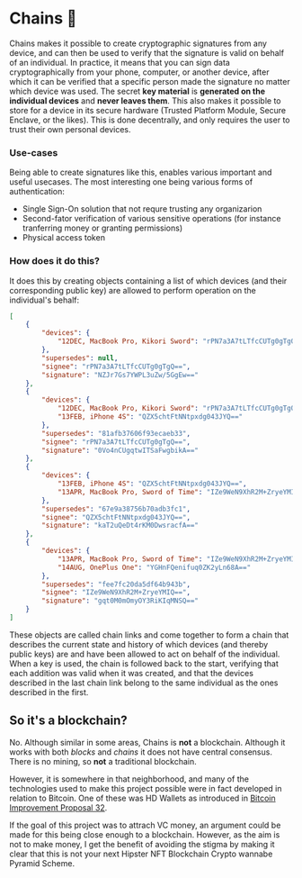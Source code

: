 # Chains 🔗

Chains makes it possible to create cryptographic signatures from any device, and can then be used to verify that the signature is valid on behalf of an individual. In practice, it means that you can sign data cryptographically from your phone, computer, or another device, after which it can be verified that a specific person made the signature no matter which device was used. The secret **key material** is **generated on the individual devices** and **never leaves them**. This also makes it possible to store for a device in its secure hardware (Trusted Platform Module, Secure Enclave, or the likes). This is done decentrally, and only requires the user to trust their own personal devices.

### Use-cases

Being able to create signatures like this, enables various important and useful usecases. The most interesting one being various forms of authentication:

* Single Sign-On solution that not requre trusting any organizarion
* Second-fator verification of various sensitive operations (for instance tranferring money or granting permissions)
* Physical access token

### How does it do this?

It does this by creating objects containing a list of which devices (and their corresponding public key) are allowed to perform operation on the individual's behalf:

```json
[
	{
		"devices": {
			"12DEC, MacBook Pro, Kikori Sword": "rPN7a3A7tLTfcCUTg0gTgQ=="
		},
		"supersedes": null,
		"signee": "rPN7a3A7tLTfcCUTg0gTgQ==",
		"signature": "NZJr7Gs7YWPL3uZw/5GgEw=="
	},
	{
		"devices": {
			"12DEC, MacBook Pro, Kikori Sword": "rPN7a3A7tLTfcCUTg0gTgQ==",
			"13FEB, iPhone 4S": "QZX5chtFtNNtpxdg043JYQ=="
		},
		"supersedes": "81afb37606f93ecaeb33",
		"signee": "rPN7a3A7tLTfcCUTg0gTgQ==",
		"signature": "0Vo4nCUgqtwITSaFwgbikA=="
	},
	{
		"devices": {
			"13FEB, iPhone 4S": "QZX5chtFtNNtpxdg043JYQ==",
			"13APR, MacBook Pro, Sword of Time": "IZe9WeN9XhR2M+ZryeYMIQ=="
		},
		"supersedes": "67e9a38756b70adb3fc1",
		"signee": "QZX5chtFtNNtpxdg043JYQ==",
		"signature": "kaT2uQeDt4rKM0DwsracfA=="
	},
	{
		"devices": {
			"13APR, MacBook Pro, Sword of Time": "IZe9WeN9XhR2M+ZryeYMIQ==",
			"14AUG, OnePlus One": "YGHnFQenifuq0ZK2yLn68A=="
		},
		"supersedes": "fee7fc20da5df64b943b",
		"signee": "IZe9WeN9XhR2M+ZryeYMIQ==",
		"signature": "gqt0M0mOmyOY3RiKIqMNSQ=="
	}
]
```

These objects are called chain links and come together to form a chain that describes the current state and history of which devices (and thereby public keys) are and have been allowed to act on behalf of the individual. When a key is used, the chain is followed back to the start, verifying that each addition was valid when it was created, and that the devices described in the last chain link belong to the same individual as the ones described in the first.

## So it's a blockchain?

No. Although similar in some areas, Chains is **not** a blockchain. Although it works with both *blocks* and *chains* it does not have central consensus. There is no mining, so **not** a traditional blockchain.

However, it is somewhere in that neighborhood, and many of the technologies used to make this project possible were in fact developed in relation to Bitcoin. One of these was HD Wallets as introduced in [Bitcoin Improvement Proposal 32](https://en.bitcoin.it/wiki/BIP_0032).

If the goal of this project was to attrach VC money, an argument could be made for this being close enough to a blockchain. However, as the aim is not to make money, I get the benefit of avoiding the stigma by making it clear that this is not your next Hipster NFT Blockchain Crypto wannabe Pyramid Scheme.
